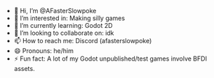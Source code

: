 - 👋 Hi, I’m @AFasterSlowpoke
- 👀 I’m interested in: Making silly games
- 🌱 I’m currently learning: Godot 2D
- 💞️ I’m looking to collaborate on: idk
- 📫 How to reach me: Discord (afasterslowpoke)
- 😄 Pronouns: he/him
- ⚡ Fun fact: A lot of my Godot unpublished/test games involve BFDI assets.

<!---
AFasterSlowpoke/AFasterSlowpoke is a ✨ special ✨ repository because its `README.md` (this file) appears on your GitHub profile.
You can click the Preview link to take a look at your changes.
--->
